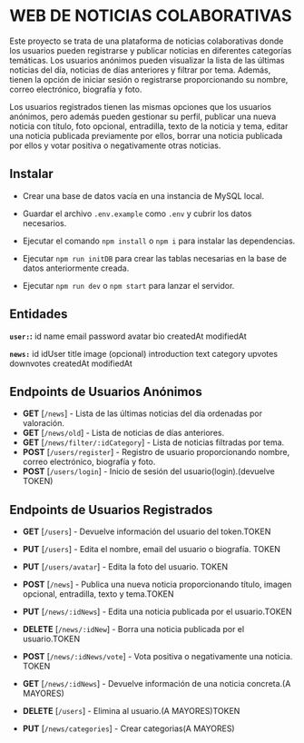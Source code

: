 # WEB DE NOTICIAS COLABORATIVAS

Este proyecto se trata de una plataforma de noticias colaborativas donde los usuarios pueden registrarse y publicar noticias en diferentes categorías temáticas. Los usuarios anónimos pueden visualizar la lista de las últimas noticias del día, noticias de días anteriores y filtrar por tema. Además, tienen la opción de iniciar sesión o registrarse proporcionando su nombre, correo electrónico, biografía y foto.

Los usuarios registrados tienen las mismas opciones que los usuarios anónimos, pero además pueden gestionar su perfil, publicar una nueva noticia con título, foto opcional, entradilla, texto de la noticia y tema, editar una noticia publicada previamente por ellos, borrar una noticia publicada por ellos y votar positiva o negativamente otras noticias.

## Instalar

- Crear una base de datos vacía en una instancia de MySQL local.

- Guardar el archivo `.env.example` como `.env` y cubrir los datos necesarios.

- Ejecutar el comando `npm install` o `npm i` para instalar las dependencias.

- Ejecutar `npm run initDB` para crear las tablas necesarias en la base de datos anteriormente creada.

- Ejecutar `npm run dev` o `npm start` para lanzar el servidor.

## Entidades

**`user:`:**
id
name
email
password
avatar
bio
createdAt
modifiedAt

**`news:`**
id
idUser
title
image (opcional)
introduction
text
category
upvotes
downvotes
createdAt
modifiedAt

## Endpoints de Usuarios Anónimos

- **GET** [`/news`] - Lista de las últimas noticias del día ordenadas por valoración.
- **GET** [`/news/old`] - Lista de noticias de días anteriores.
- **GET** [`/news/filter/:idCategory`] - Lista de noticias filtradas por tema.
- **POST** [`/users/register`] - Registro de usuario proporcionando nombre, correo electrónico, biografía y foto.
- **POST** [`/users/login`] - Inicio de sesión del usuario(login).(devuelve TOKEN)

## Endpoints de Usuarios Registrados

- **GET** [`/users`] - Devuelve información del usuario del token.TOKEN
- **PUT** [`/users`] - Edita el nombre, email del usuario o biografía. TOKEN
- **PUT** [`/users/avatar`] - Edita la foto del usuario. TOKEN
- **POST** [`/news`] - Publica una nueva noticia proporcionando título, imagen opcional, entradilla, texto y tema.TOKEN
- **PUT** [`/news/:idNews`] - Edita una noticia publicada por el usuario.TOKEN
- **DELETE** [`/news/:idNew`] - Borra una noticia publicada por el usuario.TOKEN
- **POST** [`/news/:idNews/vote`] - Vota positiva o negativamente una noticia. TOKEN
- **GET** [`/news/:idNews`] - Devuelve información de una noticia concreta.(A MAYORES)
- **DELETE** [`/users`] - Elimina al usuario.(A MAYORES)TOKEN

- **PUT** [`/news/categories`] - Crear categorias(A MAYORES)

<!-- USUARIOS ANÓNIMOS:
1. visualizar la lista de últimas noticias del día ordenadas por valoración
2. visualizar noticias de diías anteriores
3. filtrado por: tema
4. login
5. registo: nombre, email, biografía y foto. Por otra parte están los

USUARIOS REGISTRADOS, y con ellos hay que hacer:
1. lo mismo que los anónimos, y además:
2. gestión del perfil de usuario: nombre, email, biografía y foto.
3. publicar una nueva noticia: título, foto (opcional), entradilla, texto de la noticia y tema.
4. editar una noticia publicada por el mismo usuario
5. borrar una noticia publicada por el usuario
6. votar positivamante o negativamente otras noticias -->
